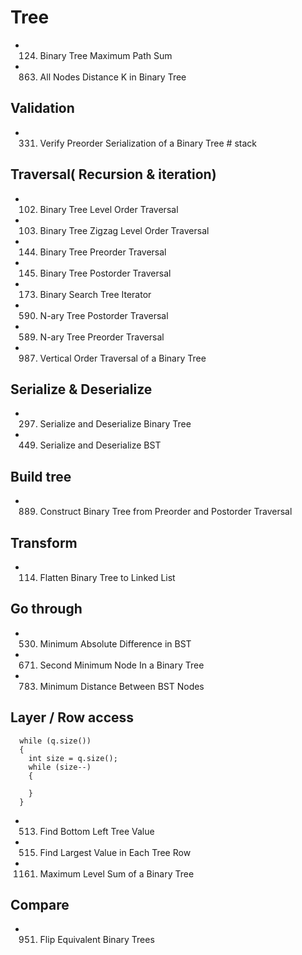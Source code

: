# Tree
- 124. Binary Tree Maximum Path Sum
- 863. All Nodes Distance K in Binary Tree

## Validation
- 331. Verify Preorder Serialization of a Binary Tree      # stack

## Traversal( Recursion & iteration)
- 102. Binary Tree Level Order Traversal
- 103. Binary Tree Zigzag Level Order Traversal
- 144. Binary Tree Preorder Traversal
- 145. Binary Tree Postorder Traversal   
- 173. Binary Search Tree Iterator 
- 590. N-ary Tree Postorder Traversal    
- 589. N-ary Tree Preorder Traversal    
- 987. Vertical Order Traversal of a Binary Tree    

## Serialize & Deserialize
- 297. Serialize and Deserialize Binary Tree
- 449. Serialize and Deserialize BST

## Build tree
- 889. Construct Binary Tree from Preorder and Postorder Traversal

## Transform
- 114. Flatten Binary Tree to Linked List

## Go through
- 530. Minimum Absolute Difference in BST
- 671. Second Minimum Node In a Binary Tree
- 783. Minimum Distance Between BST Nodes

## Layer / Row access
```
  while (q.size())
  {
    int size = q.size();
    while (size--)
    {
      
    }
  }
```
- 513. Find Bottom Left Tree Value
- 515. Find Largest Value in Each Tree Row
- 1161. Maximum Level Sum of a Binary Tree

## Compare
- 951. Flip Equivalent Binary Trees